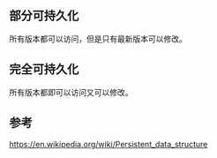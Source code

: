 ## 部分可持久化

所有版本都可以访问，但是只有最新版本可以修改。

## 完全可持久化

所有版本都即可以访问又可以修改。

## 参考

<https://en.wikipedia.org/wiki/Persistent_data_structure>
